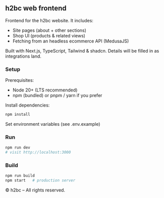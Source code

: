 ## h2bc web frontend

Frontend for the h2bc website. It includes:
- Site pages (about + other sections)
- Shop UI (products & related views)
- Fetching from an headless ecommerce API (MedusaJS)

Built with Next.js, TypeScript, Tailwind & shadcn. Details will be filled in as integrations land.

### Setup
Prerequisites:
- Node 20+ (LTS recommended)
- npm (bundled) or pnpm / yarn if you prefer

Install dependencies:
```bash
npm install
```

Set environment variables (see .env.example)

### Run
```bash
npm run dev
# visit http://localhost:3000
```

### Build
```bash
npm run build
npm start   # production server
```

© h2bc – All rights reserved.
